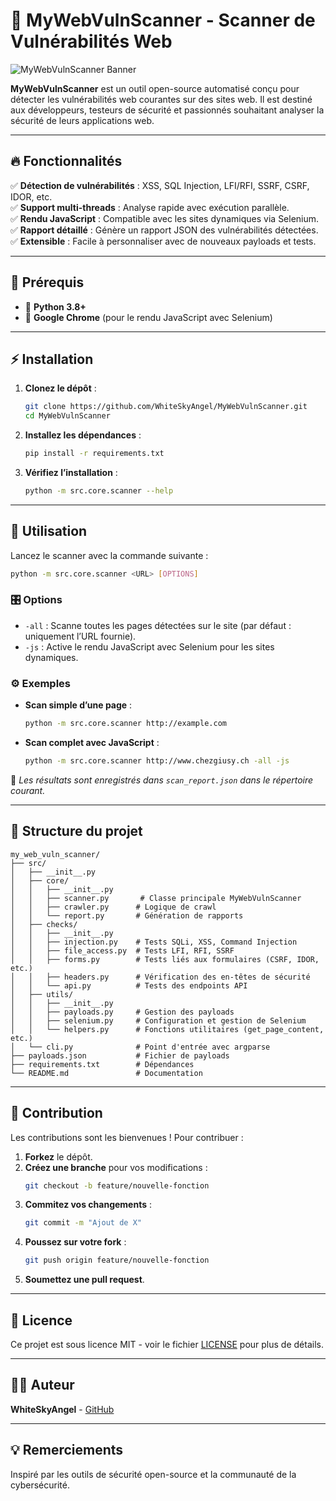 # 🚀 MyWebVulnScanner - Scanner de Vulnérabilités Web

![MyWebVulnScanner Banner](https://via.placeholder.com/1200x400?text=MyWebVulnScanner)

**MyWebVulnScanner** est un outil open-source automatisé conçu pour détecter les vulnérabilités web courantes sur des sites web. Il est destiné aux développeurs, testeurs de sécurité et passionnés souhaitant analyser la sécurité de leurs applications web.

---

## 🔥 Fonctionnalités

✅ **Détection de vulnérabilités** : XSS, SQL Injection, LFI/RFI, SSRF, CSRF, IDOR, etc.  
✅ **Support multi-threads** : Analyse rapide avec exécution parallèle.  
✅ **Rendu JavaScript** : Compatible avec les sites dynamiques via Selenium.  
✅ **Rapport détaillé** : Génère un rapport JSON des vulnérabilités détectées.  
✅ **Extensible** : Facile à personnaliser avec de nouveaux payloads et tests.  

---

## 📌 Prérequis

- 🔹 **Python 3.8+**
- 🔹 **Google Chrome** (pour le rendu JavaScript avec Selenium)

---

## ⚡ Installation

1. **Clonez le dépôt** :
   ```bash
   git clone https://github.com/WhiteSkyAngel/MyWebVulnScanner.git
   cd MyWebVulnScanner
   ```

2. **Installez les dépendances** :
   ```bash
   pip install -r requirements.txt
   ```

3. **Vérifiez l’installation** :
   ```bash
   python -m src.core.scanner --help
   ```

---

## 🎯 Utilisation

Lancez le scanner avec la commande suivante :

```bash
python -m src.core.scanner <URL> [OPTIONS]
```

### 🎛️ Options

- `-all` : Scanne toutes les pages détectées sur le site (par défaut : uniquement l’URL fournie).
- `-js` : Active le rendu JavaScript avec Selenium pour les sites dynamiques.

### ⚙️ Exemples

- **Scan simple d’une page** :
  ```bash
  python -m src.core.scanner http://example.com
  ```
- **Scan complet avec JavaScript** :
  ```bash
  python -m src.core.scanner http://www.chezgiusy.ch -all -js
  ```

📌 *Les résultats sont enregistrés dans `scan_report.json` dans le répertoire courant.*

---

## 📂 Structure du projet

```
my_web_vuln_scanner/
├── src/
│   ├── __init__.py
│   ├── core/
│   │   ├── __init__.py
│   │   ├── scanner.py       # Classe principale MyWebVulnScanner
│   │   ├── crawler.py      # Logique de crawl
│   │   └── report.py       # Génération de rapports
│   ├── checks/
│   │   ├── __init__.py
│   │   ├── injection.py    # Tests SQLi, XSS, Command Injection
│   │   ├── file_access.py  # Tests LFI, RFI, SSRF
│   │   ├── forms.py        # Tests liés aux formulaires (CSRF, IDOR, etc.)
│   │   ├── headers.py      # Vérification des en-têtes de sécurité
│   │   └── api.py          # Tests des endpoints API
│   ├── utils/
│   │   ├── __init__.py
│   │   ├── payloads.py     # Gestion des payloads
│   │   ├── selenium.py     # Configuration et gestion de Selenium
│   │   └── helpers.py      # Fonctions utilitaires (get_page_content, etc.)
│   └── cli.py              # Point d'entrée avec argparse
├── payloads.json           # Fichier de payloads
├── requirements.txt        # Dépendances
└── README.md               # Documentation
```

---

## 🤝 Contribution

Les contributions sont les bienvenues ! Pour contribuer :

1. **Forkez** le dépôt.
2. **Créez une branche** pour vos modifications :
   ```bash
   git checkout -b feature/nouvelle-fonction
   ```
3. **Commitez vos changements** :
   ```bash
   git commit -m "Ajout de X"
   ```
4. **Poussez sur votre fork** :
   ```bash
   git push origin feature/nouvelle-fonction
   ```
5. **Soumettez une pull request**.

---

## 📜 Licence

Ce projet est sous licence MIT - voir le fichier [LICENSE](LICENSE) pour plus de détails.

---

## 👨‍💻 Auteur

**WhiteSkyAngel** - [GitHub](https://github.com/WhiteSkyAngel)

---

## 💡 Remerciements

Inspiré par les outils de sécurité open-source et la communauté de la cybersécurité.


